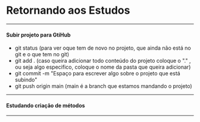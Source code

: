 # Retornando aos Estudos
- - -
#### Subir projeto para GtiHub

- git status (para ver oque tem de novo no projeto, que ainda não está no git e o que tem no git)
- git add . (caso queira adicionar todo conteúdo do projeto coloque o "." , ou seja algo especifico, coloque o nome da pasta que queira adicionar)
- git commit -m "Espaço para escrever algo sobre o projeto que está subindo"
- git push origin main (main é a branch que estamos mandando o projeto)
- - -
#### Estudando criação de métodos
- - -
